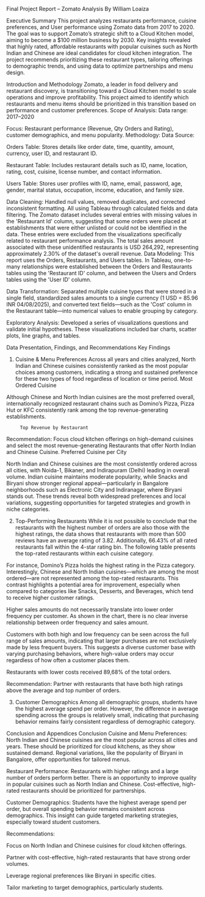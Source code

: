 Final Project Report – Zomato Analysis
By William Loaiza

Executive Summary
This project analyzes restaurants performance, cuisine preferences, and User performance using Zomato data from 2017 to 2020. The goal was to support Zomato’s strategic shift to a Cloud Kitchen model, aiming to become a $100 million business by 2030. Key insights revealed that highly rated, affordable restaurants with popular cuisines such as North Indian and Chinese are ideal candidates for cloud kitchen integration. The project recommends prioritizing these restaurant types, tailoring offerings to demographic trends, and using data to optimize partnerships and menu design.

Introduction and Methodology
Zomato, a leader in food delivery and restaurant discovery, is transitioning toward a Cloud Kitchen model to scale operations and improve profitability. This project aimed to identify which restaurants and menu items should be prioritized in this transition based on performance and customer preferences.
Scope of Analysis:
Data range: 2017–2020


Focus: Restaurant performance (Revenue, Qty Orders and Rating), customer demographics, and menu popularity.
Methodology:
Data Source: 


Orders Table: Stores details like order date, time, quantity, amount, currency, user ID, and restaurant ID.



Restaurant Table: Includes restaurant details such as ID, name, location, rating, cost, cuisine, license number, and contact information.


Users Table: Stores user profiles with ID, name, email, password, age, gender, marital status, occupation, income, education, and family size.


Data Cleaning: Handled null values, removed duplicates, and corrected inconsistent formatting. All using Tableau through calculated fields and data filtering.
The Zomato dataset includes several entries with missing values in the 'Restaurant Id' column, suggesting that some orders were placed at establishments that were either unlisted or could not be identified in the data. These entries were excluded from the visualizations specifically related to restaurant performance analysis. The total sales amount associated with these unidentified restaurants is USD 264,292, representing approximately 2.30% of the dataset's overall revenue.
Data Modeling: This report uses the Orders, Restaurants, and Users tables. In Tableau, one-to-many relationships were established between the Orders and Restaurants tables using the 'Restaurant ID' column, and between the Users and Orders tables using the 'User ID' column.


Data Transformation: Separated multiple cuisine types that were stored in a single field, standardized sales amounts to a single currency (1 USD = 85.96 INR 04/08/2025), and converted text fields—such as the 'Cost' column in the Restaurant table—into numerical values to enable grouping by category.


Exploratory Analysis: Developed a series of visualizations questions and validate initial hypotheses. These visualizations included bar charts, scatter plots, line graphs, and tables.


Data Presentation, Findings, and Recommendations
Key Findings
1. Cuisine & Menu Preferences
Across all years and cities analyzed, North Indian and Chinese cuisines consistently ranked as the most popular choices among customers, indicating a strong and sustained preference for these two types of food regardless of location or time period.
Most Ordered Cuisine


Although Chinese and North Indian cuisines are the most preferred overall, internationally recognized restaurant chains such as Domino’s Pizza, Pizza Hut or KFC consistently rank among the top revenue-generating establishments.






         Top Revenue by Restaurant


Recommendation: Focus cloud kitchen offerings on high-demand cuisines and select the most revenue-generating Restaurants that offer North Indian and Chinese Cuisine.
Preferred Cuisine per City

North Indian and Chinese cuisines are the most consistently ordered across all cities, with Noida-1, Bikaner, and Indirapuram (Delhi) leading in overall volume. Indian cuisine maintains moderate popularity, while Snacks and Biryani show stronger regional appeal—particularly in Bangalore neighborhoods such as Electronic City and Indiranagar, where Biryani stands out. These trends reveal both widespread preferences and local variations, suggesting opportunities for targeted strategies and growth in niche categories.

2. Top-Performing Restaurants
While it is not possible to conclude that the restaurants with the highest number of orders are also those with the highest ratings, the data shows that restaurants with more than 500 reviews have an average rating of 3.82. Additionally, 66.43% of all rated restaurants fall within the 4-star rating bin. The following table presents the top-rated restaurants within each cuisine category. 


For instance, Domino’s Pizza holds the highest rating in the Pizza category. Interestingly, Chinese and North Indian cuisines—which are among the most ordered—are not represented among the top-rated restaurants. This contrast highlights a potential area for improvement, especially when compared to categories like Snacks, Desserts, and Beverages, which tend to receive higher customer ratings.


Higher sales amounts do not necessarily translate into lower order frequency per customer. As shown in the chart, there is no clear inverse relationship between order frequency and sales amount. 






Customers with both high and low frequency can be seen across the full range of sales amounts, indicating that larger purchases are not exclusively made by less frequent buyers. This suggests a diverse customer base with varying purchasing behaviors, where high-value orders may occur regardless of how often a customer places them.


Restaurants with lower costs received 89,68% of the total orders.

Recommendation: Partner with restaurants that have both high ratings above the average and top number of orders.

3. Customer Demographics
Among all demographic groups, students have the highest average spend per order. However, the difference in average spending across the groups is relatively small, indicating that purchasing behavior remains fairly consistent regardless of demographic category.





Conclusion and Appendices
Conclusion
Cuisine and Menu Preferences: North Indian and Chinese cuisines are the most popular across all cities and years. These should be prioritized for cloud kitchens, as they show sustained demand. Regional variations, like the popularity of Biryani in Bangalore, offer opportunities for tailored menus.


Restaurant Performance: Restaurants with higher ratings and a large number of orders perform better. There is an opportunity to improve quality in popular cuisines such as North Indian and Chinese. Cost-effective, high-rated restaurants should be prioritized for partnerships.


Customer Demographics: Students have the highest average spend per order, but overall spending behavior remains consistent across demographics. This insight can guide targeted marketing strategies, especially toward student customers.


Recommendations:


Focus on North Indian and Chinese cuisines for cloud kitchen offerings.


Partner with cost-effective, high-rated restaurants that have strong order volumes.


Leverage regional preferences like Biryani in specific cities.


Tailor marketing to target demographics, particularly students.

